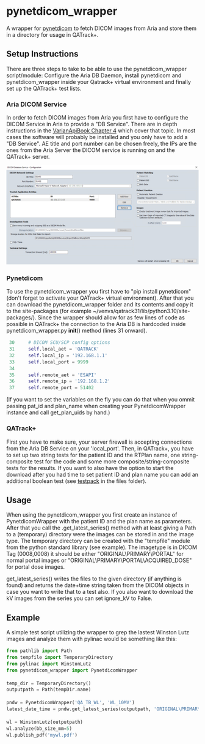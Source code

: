 # pynetdicom_wrapper
A wrapper for [pynetdicom](https://pydicom.github.io/pynetdicom/stable/) to fetch DICOM images from Aria and store them in a directory for usage in QATrack+.

## Setup Instructions
There are three steps to take to be able to use the pynetdicom_wrapper script/module: Configure the Aria DB Daemon, install pynetdicom and pynetdicom_wrapper inside your Qatrack+ virtual environment and finally set up the QATrack+ test lists.

### Aria DICOM Service
In order to fetch DICOM images from Aria you first have to configure the DICOM Service in Aria to provide a "DB Service". There are in depth instructions in the [VarianApiBook Chapter 4](https://varianapis.github.io/VarianApiBook.pdf) which cover that topic. In most cases the software will probably be installed and you only have to add a "DB Service". AE title and port number can be chosen freely, the IPs are the ones from the Aria Server the DICOM service is running on and the QATrack+ server.

![Screenshot DB Service](./files/DBService01.png)

### Pynetdicom
To use the pynetdicom_wrapper you first have to "pip install pynetdicom" (don't forget to activate your QATrack+ virtual environment). After that you can download the pynetdicom_wrapper folder and its contents and copy it to the site-packages (for example ~/venvs/qatrack31/lib/python3.10/site-packages/). Since the wrapper should allow for as few lines of code as possible in QATrack+ the connection to the Aria DB is hardcoded inside pynetdicom_wrapper.py __init__() method (lines 31 onward).
```Python
 30     # DICOM SCU/SCP config options
 31     self.local_aet = 'QATRACK'
 32     self.local_ip = '192.168.1.1'
 33     self.local_port = 9999
 34
 35     self.remote_aet = 'ESAPI'
 36     self.remote_ip = '192.168.1.2'
 37     self.remote_port = 51402
```
(If you want to set the variables on the fly you can do that when you ommit passing pat_id and plan_name when creating your PynetdicomWrapper instance and call get_plan_uids by hand.)

### QATrack+
First you have to make sure, your server firewall is accepting connections from the Aria DB Service on your 'local_port'. Then, in QATrack+, you have to set up two string tests for the patient ID and the RTPlan name, one string-composite test for the code and some more composite/string-composite tests for the results. If you want to also have the option to start the download after you had time to set patient ID and plan name you can add an additional boolean test (see [testpack](./files/WL6X.tpk) in the files folder).

## Usage
When using the pynetdicom_wrapper you first create an instance of PynetdicomWrapper with the patient ID and the plan name as parameters. After that you call the .get_latest_series() method with at least giving a Path to a (temporary) directory were the images can be stored in and the image type. The temporary directory can be created with the "tempfile" module from the python standard library (see example). The imagetype is in DICOM Tag (0008,0008) it should be either "ORIGINAL\PRIMARY\PORTAL" for normal portal images or "ORIGINAL\PRIMARY\PORTAL\ACQUIRED_DOSE" for portal dose images.

get_latest_series() writes the files to the given directory (if anything is found) and returns the date+time string taken from the DICOM objects in case you want to write that to a test also.
If you also want to download the kV images from the series you can set ignore_kV to False.

## Example
A simple test script utilizing the wrapper to grep the lastest Winston Lutz images and analyze them with pylinac would be something like this:
```Python
from pathlib import Path
from tempfile import TemporaryDirectory
from pylinac import WinstonLutz
from pynetdicom_wrapper import PynetdicomWrapper

temp_dir = TemporaryDirectory()
outputpath = Path(tempDir.name)

pndw = PynetdicomWrapper('QA_TB_WL', 'WL_10MV')
latest_date_time = pndw.get_latest_series(outputpath, 'ORIGINAL\PRIMARY\PORTAL')

wl = WinstonLutz(outputpath)
wl.analyze(bb_size_mm=5)
wl.publish_pdf('mywl.pdf')
```
